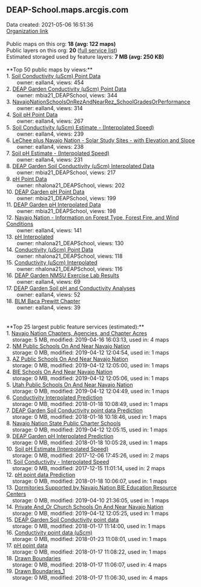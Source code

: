 <h2>DEAP-School.maps.arcgis.com</h2> Data created: 2021-05-06 16:51:36 <br /><a target='new' href='https://DEAP-School.maps.arcgis.com'>Organization link</a><br /><br />Public maps on this org: <b>18 (avg: 122 maps)</b><br />Public layers on this org: <b>20 </b>(<a target='new' href='https://services.arcgis.com/ul3DV3LWHhAM8P61/ArcGIS/rest/services'>full service list</a>)<br />Estimated storaged used by feature layers: <b>7 MB (avg: 250 KB)</b><br /><br />**Top 50 public maps by views:**<br />  1. <a target='new' href='https://www.arcgis.com/home/item.html?id=edd9193b035e46d99ef2ceb9b4466f76'>Soil Conductivity (µScm) Point Data</a> <br />  &nbsp;&nbsp;&nbsp;&nbsp; &nbsp;&nbsp;owner: eallan4, views: 454<br />  2. <a target='new' href='https://www.arcgis.com/home/item.html?id=8b6c363cac4a4ea7b6635100c8232ac8'>DEAP Garden Conductivity (µScm) Point Data</a> <br />  &nbsp;&nbsp;&nbsp;&nbsp; &nbsp;&nbsp;owner: mbia21_DEAPSchool, views: 344<br />  3. <a target='new' href='https://www.arcgis.com/home/item.html?id=b560dcf4b7dd4a4a9b0fdfc6669c40c2'>NavajoNationSchoolsOnRezAndNearRez_SchoolGradesOrPerformance</a> <br />  &nbsp;&nbsp;&nbsp;&nbsp; &nbsp;&nbsp;owner: eallan4, views: 314<br />  4. <a target='new' href='https://www.arcgis.com/home/item.html?id=e10e6cccdd464da59d35686afb4a2313'>Soil pH Point Data</a> <br />  &nbsp;&nbsp;&nbsp;&nbsp; &nbsp;&nbsp;owner: eallan4, views: 267<br />  5. <a target='new' href='https://www.arcgis.com/home/item.html?id=068ec41f68894dd4bbf3764043ffef40'>Soil Conductivity (µScm) Estimate - (Interpolated Speed)</a> <br />  &nbsp;&nbsp;&nbsp;&nbsp; &nbsp;&nbsp;owner: eallan4, views: 239<br />  6. <a target='new' href='https://www.arcgis.com/home/item.html?id=cbfad4c4a2f54afcae3d3a37bcf93d10'>LeChee plus Navajo Nation - Solar Study Sites - with Elevation and Slope</a> <br />  &nbsp;&nbsp;&nbsp;&nbsp; &nbsp;&nbsp;owner: eallan4, views: 238<br />  7. <a target='new' href='https://www.arcgis.com/home/item.html?id=9c557141a8e8449b94ff3b59bf384537'>Soil pH Estimate - (Interpolated Speed)</a> <br />  &nbsp;&nbsp;&nbsp;&nbsp; &nbsp;&nbsp;owner: eallan4, views: 231<br />  8. <a target='new' href='https://www.arcgis.com/home/item.html?id=d16cfbca41204b9387283092c3e83e25'>DEAP Garden Soil Conductivity (µScm) Interpolated Data</a> <br />  &nbsp;&nbsp;&nbsp;&nbsp; &nbsp;&nbsp;owner: mbia21_DEAPSchool, views: 217<br />  9. <a target='new' href='https://www.arcgis.com/home/item.html?id=ea3c567021894b269167d2c58a65bcf7'>pH Point Data</a> <br />  &nbsp;&nbsp;&nbsp;&nbsp; &nbsp;&nbsp;owner: nhalona21_DEAPSchool, views: 202<br />  10. <a target='new' href='https://www.arcgis.com/home/item.html?id=b216135a6018492a8305e385a2f812e6'>DEAP Garden pH Point Data</a> <br />  &nbsp;&nbsp;&nbsp;&nbsp; &nbsp;&nbsp;owner: mbia21_DEAPSchool, views: 199<br />  11. <a target='new' href='https://www.arcgis.com/home/item.html?id=e416ae77dc084980bf126c8dfdcc662c'>DEAP Garden pH Interpolated Data</a> <br />  &nbsp;&nbsp;&nbsp;&nbsp; &nbsp;&nbsp;owner: mbia21_DEAPSchool, views: 198<br />  12. <a target='new' href='https://www.arcgis.com/home/item.html?id=137ea1ad49244dafa15e803502c50694'>Navajo Nation - Information on Forest Type, Forest Fire, and Wind Conditions</a> <br />  &nbsp;&nbsp;&nbsp;&nbsp; &nbsp;&nbsp;owner: eallan4, views: 141<br />  13. <a target='new' href='https://www.arcgis.com/home/item.html?id=63fc119ad80e404ca672acea751826b6'>pH Interpolated</a> <br />  &nbsp;&nbsp;&nbsp;&nbsp; &nbsp;&nbsp;owner: nhalona21_DEAPSchool, views: 130<br />  14. <a target='new' href='https://www.arcgis.com/home/item.html?id=c739a669c34041cf84331480f21c87ee'>Conductivity (µScm) Point Data</a> <br />  &nbsp;&nbsp;&nbsp;&nbsp; &nbsp;&nbsp;owner: nhalona21_DEAPSchool, views: 118<br />  15. <a target='new' href='https://www.arcgis.com/home/item.html?id=3a4df13361eb43edaf062c3de15f8fd0'>Conductivity (µScm) Interpolated </a> <br />  &nbsp;&nbsp;&nbsp;&nbsp; &nbsp;&nbsp;owner: nhalona21_DEAPSchool, views: 116<br />  16. <a target='new' href='https://www.arcgis.com/home/item.html?id=55358a13a8ce4e8dbe57fe161cb17c34'>DEAP Garden NMSU Exercise Lab Results</a> <br />  &nbsp;&nbsp;&nbsp;&nbsp; &nbsp;&nbsp;owner: eallan4, views: 69<br />  17. <a target='new' href='https://www.arcgis.com/home/item.html?id=62a8e1374c6f4fadb4282829e9096978'>DEAP Garden Soil pH and Conductivity Analyses</a> <br />  &nbsp;&nbsp;&nbsp;&nbsp; &nbsp;&nbsp;owner: eallan4, views: 52<br />  18. <a target='new' href='https://www.arcgis.com/home/item.html?id=35d3202f11904b96b1f1db083733a732'>BLM Baca Prewitt Chapter</a> <br />  &nbsp;&nbsp;&nbsp;&nbsp; &nbsp;&nbsp;owner: eallan4, views: 39<br /><br /><br />**Top 25 largest public feature services (estimated):**<br /> 1. <a target='new' href='https://www.arcgis.com/home/item.html?id=108d7cbecbca42549c49b1454bfa7c9c'>Navajo Nation Chapters, Agencies, and Chapter Acres</a><br /> &nbsp;&nbsp;&nbsp;&nbsp;storage: 5 MB, modified: 2019-04-16 16:03:13,  used in: 4 maps<br /> 2. <a target='new' href='https://www.arcgis.com/home/item.html?id=cf1a540f35ee406ab227c52f78bbc40e'>NM Public Schools On And Near Navajo Nation</a><br /> &nbsp;&nbsp;&nbsp;&nbsp;storage: 0 MB, modified: 2019-04-12 12:04:54,  used in: 1 maps<br /> 3. <a target='new' href='https://www.arcgis.com/home/item.html?id=32c369cb049f4690a948e819c15acf25'>AZ Public Schools On And Near Navajo Nation</a><br /> &nbsp;&nbsp;&nbsp;&nbsp;storage: 0 MB, modified: 2019-04-12 12:05:00,  used in: 1 maps<br /> 4. <a target='new' href='https://www.arcgis.com/home/item.html?id=5dc338d62cad45e3adaab09f6906a54e'>BIE Schools On And Near Navajo Nation</a><br /> &nbsp;&nbsp;&nbsp;&nbsp;storage: 0 MB, modified: 2019-04-12 12:05:06,  used in: 1 maps<br /> 5. <a target='new' href='https://www.arcgis.com/home/item.html?id=9564c57ca1684948a08fbbabff339eab'>Utah Public Schools On And Near Navajo Nation</a><br /> &nbsp;&nbsp;&nbsp;&nbsp;storage: 0 MB, modified: 2019-04-12 12:04:49,  used in: 1 maps<br /> 6. <a target='new' href='https://www.arcgis.com/home/item.html?id=25bb24323a5a45d386adeeb197dd4115'>Conductivity Interpolated Prediction</a><br /> &nbsp;&nbsp;&nbsp;&nbsp;storage: 0 MB, modified: 2018-01-18 10:08:49,  used in: 1 maps<br /> 7. <a target='new' href='https://www.arcgis.com/home/item.html?id=28d58d20bd9c4726b14aabea6f4b2adf'>DEAP Garden Soil Conductivity point data Prediction</a><br /> &nbsp;&nbsp;&nbsp;&nbsp;storage: 0 MB, modified: 2018-01-18 10:18:46,  used in: 1 maps<br /> 8. <a target='new' href='https://www.arcgis.com/home/item.html?id=d66ef620b7454c57aaff4cc41c2b6330'>Navajo Nation State Public Charter Schools</a><br /> &nbsp;&nbsp;&nbsp;&nbsp;storage: 0 MB, modified: 2019-04-12 12:05:15,  used in: 1 maps<br /> 9. <a target='new' href='https://www.arcgis.com/home/item.html?id=578baf903e6c4b60827f6dce1a9abc7c'>DEAP Garden pH Interpolated Prediction</a><br /> &nbsp;&nbsp;&nbsp;&nbsp;storage: 0 MB, modified: 2018-01-18 10:05:28,  used in: 1 maps<br /> 10. <a target='new' href='https://www.arcgis.com/home/item.html?id=023d037d92ee47f99dc4af46a0723ec7'>Soil pH Estimate (Interpolated Speed)</a><br /> &nbsp;&nbsp;&nbsp;&nbsp;storage: 0 MB, modified: 2017-12-06 17:45:26,  used in: 2 maps<br /> 11. <a target='new' href='https://www.arcgis.com/home/item.html?id=26eca2499b39404eaba7895163087b73'>Soil Conductivity - Interpolated Speed</a><br /> &nbsp;&nbsp;&nbsp;&nbsp;storage: 0 MB, modified: 2017-12-15 11:01:14,  used in: 2 maps<br /> 12. <a target='new' href='https://www.arcgis.com/home/item.html?id=6147989c663c47509f3643dfc3c389c3'>pH point data Prediction</a><br /> &nbsp;&nbsp;&nbsp;&nbsp;storage: 0 MB, modified: 2018-01-18 10:06:07,  used in: 1 maps<br /> 13. <a target='new' href='https://www.arcgis.com/home/item.html?id=08bbb78167184cb0991d2fbb1847ea5a'>Dormitories Supported by Navajo Nation BIE Education Resource Centers</a><br /> &nbsp;&nbsp;&nbsp;&nbsp;storage: 0 MB, modified: 2019-04-10 21:36:05,  used in: 1 maps<br /> 14. <a target='new' href='https://www.arcgis.com/home/item.html?id=829817cc801b46e7887ccf9ce22d8629'>Private And_Or Church Schools On And Near Navajo Nation</a><br /> &nbsp;&nbsp;&nbsp;&nbsp;storage: 0 MB, modified: 2019-04-12 12:05:25,  used in: 1 maps<br /> 15. <a target='new' href='https://www.arcgis.com/home/item.html?id=53cc48d3bb604245a12cf5da98c1692d'>DEAP Garden Soil Conductivity point data</a><br /> &nbsp;&nbsp;&nbsp;&nbsp;storage: 0 MB, modified: 2018-01-17 11:14:00,  used in: 1 maps<br /> 16. <a target='new' href='https://www.arcgis.com/home/item.html?id=e63fbac9b17d4bcd9880f0a892a4db6e'>Conductivity point data  (µScm)</a><br /> &nbsp;&nbsp;&nbsp;&nbsp;storage: 0 MB, modified: 2018-01-23 11:08:01,  used in: 1 maps<br /> 17. <a target='new' href='https://www.arcgis.com/home/item.html?id=954b9cd78163459188ce4abd10a02dfd'>pH point data</a><br /> &nbsp;&nbsp;&nbsp;&nbsp;storage: 0 MB, modified: 2018-01-17 11:08:22,  used in: 1 maps<br /> 18. <a target='new' href='https://www.arcgis.com/home/item.html?id=f65890e1e2cf4567a98e41cdcd01812a'>Drawn Boundaries</a><br /> &nbsp;&nbsp;&nbsp;&nbsp;storage: 0 MB, modified: 2018-01-17 11:06:07,  used in: 4 maps<br /> 19. <a target='new' href='https://www.arcgis.com/home/item.html?id=611f89b68b6e4d0ba3781c67844eb900'>Drawn Boundaries_1</a><br /> &nbsp;&nbsp;&nbsp;&nbsp;storage: 0 MB, modified: 2018-01-17 11:06:30,  used in: 4 maps<br />